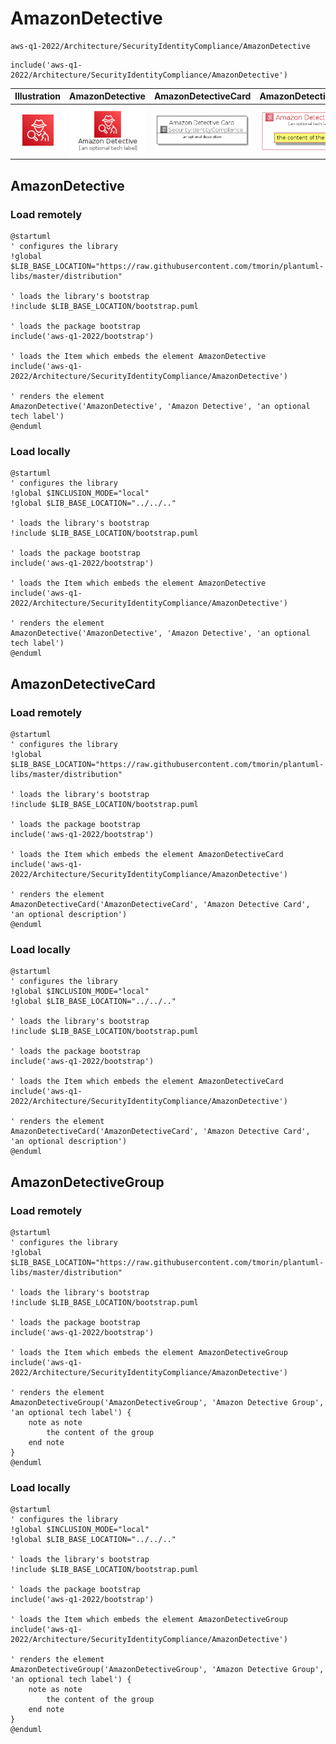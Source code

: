 # AmazonDetective


```text
aws-q1-2022/Architecture/SecurityIdentityCompliance/AmazonDetective
```

```text
include('aws-q1-2022/Architecture/SecurityIdentityCompliance/AmazonDetective')
```



| Illustration | AmazonDetective | AmazonDetectiveCard | AmazonDetectiveGroup |
| :---: | :---: | :---: | :---: |
| ![illustration for Illustration](../../../aws-q1-2022/Architecture/SecurityIdentityCompliance/AmazonDetective.png) | ![illustration for AmazonDetective](../../../aws-q1-2022/Architecture/SecurityIdentityCompliance/AmazonDetective.Local.png) | ![illustration for AmazonDetectiveCard](../../../aws-q1-2022/Architecture/SecurityIdentityCompliance/AmazonDetectiveCard.Local.png) | ![illustration for AmazonDetectiveGroup](../../../aws-q1-2022/Architecture/SecurityIdentityCompliance/AmazonDetectiveGroup.Local.png) |




## AmazonDetective

### Load remotely
```plantuml
@startuml
' configures the library
!global $LIB_BASE_LOCATION="https://raw.githubusercontent.com/tmorin/plantuml-libs/master/distribution"

' loads the library's bootstrap
!include $LIB_BASE_LOCATION/bootstrap.puml

' loads the package bootstrap
include('aws-q1-2022/bootstrap')

' loads the Item which embeds the element AmazonDetective
include('aws-q1-2022/Architecture/SecurityIdentityCompliance/AmazonDetective')

' renders the element
AmazonDetective('AmazonDetective', 'Amazon Detective', 'an optional tech label')
@enduml
```

### Load locally
```plantuml
@startuml
' configures the library
!global $INCLUSION_MODE="local"
!global $LIB_BASE_LOCATION="../../.."

' loads the library's bootstrap
!include $LIB_BASE_LOCATION/bootstrap.puml

' loads the package bootstrap
include('aws-q1-2022/bootstrap')

' loads the Item which embeds the element AmazonDetective
include('aws-q1-2022/Architecture/SecurityIdentityCompliance/AmazonDetective')

' renders the element
AmazonDetective('AmazonDetective', 'Amazon Detective', 'an optional tech label')
@enduml
```

## AmazonDetectiveCard

### Load remotely
```plantuml
@startuml
' configures the library
!global $LIB_BASE_LOCATION="https://raw.githubusercontent.com/tmorin/plantuml-libs/master/distribution"

' loads the library's bootstrap
!include $LIB_BASE_LOCATION/bootstrap.puml

' loads the package bootstrap
include('aws-q1-2022/bootstrap')

' loads the Item which embeds the element AmazonDetectiveCard
include('aws-q1-2022/Architecture/SecurityIdentityCompliance/AmazonDetective')

' renders the element
AmazonDetectiveCard('AmazonDetectiveCard', 'Amazon Detective Card', 'an optional description')
@enduml
```

### Load locally
```plantuml
@startuml
' configures the library
!global $INCLUSION_MODE="local"
!global $LIB_BASE_LOCATION="../../.."

' loads the library's bootstrap
!include $LIB_BASE_LOCATION/bootstrap.puml

' loads the package bootstrap
include('aws-q1-2022/bootstrap')

' loads the Item which embeds the element AmazonDetectiveCard
include('aws-q1-2022/Architecture/SecurityIdentityCompliance/AmazonDetective')

' renders the element
AmazonDetectiveCard('AmazonDetectiveCard', 'Amazon Detective Card', 'an optional description')
@enduml
```

## AmazonDetectiveGroup

### Load remotely
```plantuml
@startuml
' configures the library
!global $LIB_BASE_LOCATION="https://raw.githubusercontent.com/tmorin/plantuml-libs/master/distribution"

' loads the library's bootstrap
!include $LIB_BASE_LOCATION/bootstrap.puml

' loads the package bootstrap
include('aws-q1-2022/bootstrap')

' loads the Item which embeds the element AmazonDetectiveGroup
include('aws-q1-2022/Architecture/SecurityIdentityCompliance/AmazonDetective')

' renders the element
AmazonDetectiveGroup('AmazonDetectiveGroup', 'Amazon Detective Group', 'an optional tech label') {
    note as note
        the content of the group
    end note
}
@enduml
```

### Load locally
```plantuml
@startuml
' configures the library
!global $INCLUSION_MODE="local"
!global $LIB_BASE_LOCATION="../../.."

' loads the library's bootstrap
!include $LIB_BASE_LOCATION/bootstrap.puml

' loads the package bootstrap
include('aws-q1-2022/bootstrap')

' loads the Item which embeds the element AmazonDetectiveGroup
include('aws-q1-2022/Architecture/SecurityIdentityCompliance/AmazonDetective')

' renders the element
AmazonDetectiveGroup('AmazonDetectiveGroup', 'Amazon Detective Group', 'an optional tech label') {
    note as note
        the content of the group
    end note
}
@enduml
```

